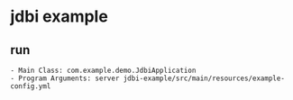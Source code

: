 # jdbi example

## run
    - Main Class: com.example.demo.JdbiApplication
    - Program Arguments: server jdbi-example/src/main/resources/example-config.yml
